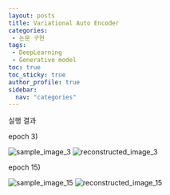 ```yaml
---
layout: posts
title: Variational Auto Encoder
categories:
 - 논문 구현
tags:
 - DeepLearning
 - Generative model
toc: true
toc_sticky: true
author_profile: true
sidebar:
  nav: "categories"
---
```



<script src="https://gist.github.com/KimSungHeon/4a0eaf404dbda19cc7d646727260ca14.js"></script>

<script src="https://gist.github.com/KimSungHeon/6074460d2d091cab89dfe3591bdde80f.js"></script>

<script src="https://gist.github.com/KimSungHeon/860516a46d787a9a0e9b52f0e8c62344.js"></script>

<script src="https://gist.github.com/KimSungHeon/e7fe5b6b9caf7142b63df50a46cc63c8.js"></script>

<script src="https://gist.github.com/KimSungHeon/591cb41fbd777050c0b16dbc287410e9.js"></script>

<script src="https://gist.github.com/KimSungHeon/0eea71dd55dd14e46486171994c43907.js"></script>
<script src="https://gist.github.com/KimSungHeon/9d9d44870fe4e5faf59978afbb137aed.js"></script>

<script src="https://gist.github.com/KimSungHeon/35ac6948dacd2ec7c13d93b1650c8ebb.js"></script>
<script src="https://gist.github.com/KimSungHeon/5a0170b6552cd3f1694984141ef6d881.js"></script>

<script src="https://gist.github.com/KimSungHeon/780e4e18e0ff16144e4e16e4c2405421.js"></script>
<script src="https://gist.github.com/KimSungHeon/0187329ae3dc4acbe42ab78e23ce7f97.js"></script>

<script src="https://gist.github.com/KimSungHeon/581e48b1b2f6acbb7dc948ae0f65f7e9.js"></script>

<script src="https://gist.github.com/KimSungHeon/a6a362c3c9f8cd8c98e63416ca8f3b44.js"></script>
실행 결과


epoch 3)

![sample_image_3](https://user-images.githubusercontent.com/103099516/222966073-7dc6eff0-f7d6-469e-997e-612732c50726.png)
![reconstructed_image_3](https://user-images.githubusercontent.com/103099516/222966083-dd938e84-5079-4c48-80f0-855a59be0f7d.png)


epoch 15)

![sample_image_15](https://user-images.githubusercontent.com/103099516/222966092-e8d6eaf6-018c-401a-aedb-6e5a311fde09.png)
![reconstructed_image_15](https://user-images.githubusercontent.com/103099516/222966101-1f864b75-2f6b-4939-8706-f06b3d17cfb2.png)

